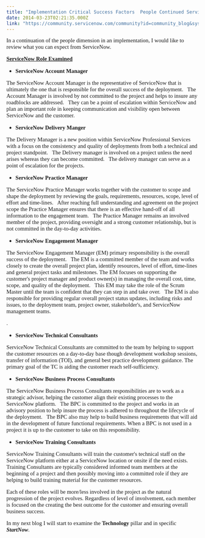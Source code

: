 ```yaml
---
title: "Implementation Critical Success Factors  People Continued ServiceNow Resources"
date: 2014-03-23T02:21:35.000Z
link: "https://community.servicenow.com/community?id=community_blog&sys_id=3efda62ddbd0dbc01dcaf3231f961944"
---
```

<p><span style="font-size: 11.0pt; font-family: Calibri;">In a continuation of the people dimension in an implementation, I would like to review what you can expect from ServiceNow. </span></p><p></p><p><span style="; font-size: 11.0pt; font-family: Calibri; text-decoration: underline;"><strong>ServiceNow Role Examined</strong></span></p><p></p><ul style="list-style-type: disc;"><li><span style="font-size: 11.0pt; font-family: Calibri;"><strong>ServiceNow Account Manager</strong></span></li></ul><p></p><p><span style="font-size: 11.0pt; font-family: Calibri;">The ServiceNow Account Manager is the representative of ServiceNow that is ultimately the one that is responsible for the overall success of the deployment.   The Account Manager is involved by not committed to the project and helps to insure any roadblocks are addressed.   They can be a point of escalation within ServiceNow and plan an important role in keeping communication and visibility open between ServiceNow and the customer.   </span></p><p></p><ul style="list-style-type: disc;"><li><span style="font-size: 11.0pt; font-family: Calibri;"><strong>ServiceNow Delivery Manger</strong></span></li></ul><p></p><p><span style="font-size: 11.0pt; font-family: Calibri;">The Delivery Manager is a new position within ServiceNow Professional Services with a focus on the consistency and quality of deployments from both a technical and project standpoint.   The Delivery manager is involved on a project unless the need arises whereas they can become committed.   The delivery manager can serve as a point of escalation for the projects.</span></p><p></p><ul style="list-style-type: disc;"><li><span style="font-size: 11.0pt; font-family: Calibri;"><strong>ServiceNow Practice Manager</strong></span></li></ul><p></p><p><span style="font-size: 11.0pt; font-family: Calibri;">The ServiceNow Practice Manager works together with the customer to scope and shape the deployment by reviewing the goals, requirements, resources, scope, level of effort and time-lines.   After reaching full understanding and agreement on the project scope the Practice Manager ensures that there is an effective hand-off of all information to the engagement team.   The Practice Manager remains an involved member of the project, providing oversight and a strong customer relationship, but is not committed in the day-to-day activities.</span></p><p></p><ul style="list-style-type: disc;"><li><span style="font-size: 11.0pt; font-family: Calibri;"><strong>ServiceNow Engagement Manager</strong></span></li></ul><p></p><p><span style="font-size: 11.0pt; font-family: Calibri;">The ServiceNow Engagement Manager (EM) primary responsibility is the overall success of the deployment.   The EM is a committed member of the team and works closely to create the overall project plan, identify resources, level of effort, time-lines and general project tasks and milestones. The EM focuses on supporting the customer's project manager and product owner(s)</span><span style="font-size: 11.0pt; font-family: Calibri;"> in managing the overall cost, time, scope, and quality of the deployment</span><span style="font-size: 11.0pt; font-family: Calibri;">.   This EM may take the role of the Scrum Master until the team is confident that they can step in and take over.   The EM is also responsible for providing regular overall project status updates, including risks and issues, to the deployment team, project owner, stakeholder's, and ServiceNow management teams.</span></p><p><span style="font-size: 11.0pt; font-family: Calibri;">.</span></p><p></p><ul style="list-style-type: disc;"><li><span style="font-size: 11.0pt; font-family: Calibri;"><strong>ServiceNow Technical Consultants</strong></span></li></ul><p></p><p><span style="font-size: 11.0pt; font-family: Calibri;">ServiceNow Technical Consultants are committed to the team by helping to support the customer resources on a day-to-day base though development workshop sessions, transfer of information (TOI), and general best practice development guidance. The primary goal of the TC is aiding the customer reach self-sufficiency.</span></p><p></p><ul style="list-style-type: disc;"><li><span style="font-size: 11.0pt; font-family: Calibri;"><strong>ServiceNow Business Process Consultants</strong></span></li></ul><p></p><p><span style="font-size: 11.0pt; font-family: Calibri;">The ServiceNow Business Process Consultants responsibilities are to work as a strategic advisor, helping the customer align their existing processes to the ServiceNow platform.   The BPC is committed to the project and works in an advisory position to help insure the process is adhered to throughout the lifecycle of the deployment.   The BPC also may help to build business requirements that will aid in the development of future functional requirements. When a BPC is not used in a project it is up to the customer to take on this responsibility.</span></p><p></p><ul style="list-style-type: disc;"><li><span style="font-size: 11.0pt; font-family: Calibri;"><strong>ServiceNow Training Consultants </strong></span></li></ul><p></p><p><span style="font-size: 11.0pt; font-family: Calibri;">ServiceNow Training Consultants will train the customer's technical staff on the ServiceNow platform either at a ServiceNow location or onsite if the need exists. Training Consultants are typically considered informed team members at the beginning of a project and then possibly moving into a committed role if they are helping to build training material for the customer resources.   </span></p><p></p><p><span style="font-size: 11.0pt; font-family: Calibri;">Each of these roles will be more/less involved in the project as the natural progression of the project evolves. Regardless of level of involvement, each member is focused on the creating the best outcome for the customer and ensuring overall business success. </span></p><p></p><p><span style="font-size: 11.0pt; font-family: Calibri;">In my next blog I will start to examine the <strong>Technology</strong> pillar and in specific <strong><em>StartNow</em></strong>.</span></p>